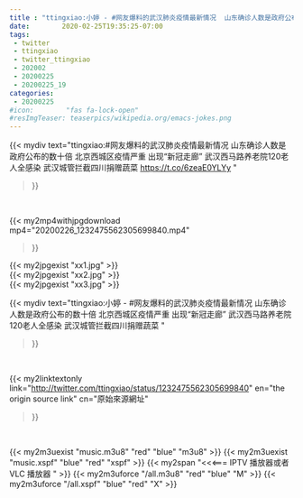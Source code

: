 ```yaml
---
title : "ttingxiao:小婷 - #网友爆料的武汉肺炎疫情最新情况  山东确诊人数是政府公布的数十倍 北京西城区疫情严重 出现“新冠走廊” 武汉西马路养老院120老人全感染 武汉城管拦截四川捐赠蔬菜 "
date:        2020-02-25T19:35:25-07:00
tags:
 - twitter
 - ttingxiao
 - twitter_ttingxiao
 - 202002
 - 20200225
 - 20200225_19
categories:
 - 20200225
#icon:        "fas fa-lock-open"
#resImgTeaser: teaserpics/wikipedia.org/emacs-jokes.png
---
```


{{< mydiv text="ttingxiao:#网友爆料的武汉肺炎疫情最新情况  山东确诊人数是政府公布的数十倍 北京西城区疫情严重 出现“新冠走廊” 武汉西马路养老院120老人全感染 武汉城管拦截四川捐赠蔬菜 https://t.co/6zeaE0YLYy "
>}}
<br>


{{< my2mp4withjpgdownload mp4="20200226_1232475562305699840.mp4"
>}}

{{< my2jpgexist "xx1.jpg" >}}<br>
{{< my2jpgexist "xx2.jpg" >}}<br>
{{< my2jpgexist "xx3.jpg" >}}<br>



{{< mydiv text="ttingxiao:小婷 - #网友爆料的武汉肺炎疫情最新情况  山东确诊人数是政府公布的数十倍 北京西城区疫情严重 出现“新冠走廊” 武汉西马路养老院120老人全感染 武汉城管拦截四川捐赠蔬菜 "
>}}
<br>

{{< my2linktextonly link="http://twitter.com/ttingxiao/status/1232475562305699840"
en="the origin source link" cn="原始來源網址"
>}}


<br>

{{< my2m3uexist "music.m3u8" "red"  "blue" "m3u8" >}} {{< my2m3uexist "music.xspf" "blue" "red"  "xspf" >}} {{< my2span "<<<=== IPTV 播放器或者 VLC 播放器 " >}} {{< my2m3uforce "/all.m3u8" "red"  "blue" "M" >}} {{< my2m3uforce "/all.xspf" "blue" "red"  "X" >}} 

